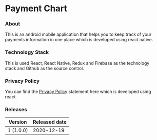 # Payment Chart

### About

This is an android mobile application that helps you to keep track of your payments information in one place which is developed using react native. 

### Technology Stack

This is used React, React Native, Redux and Firebase as the technology stack and Github as the source control.

### Privacy Policy

You can find the [Privacy Policy](https://ravindusamaraweera.github.io/payment-chart/) statement here which is developed using react.

### Releases

Version | Released date
------------ | -------------
 1 (1.0.0) | 2020-12-19
